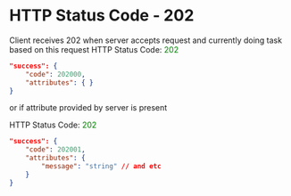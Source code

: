 # HTTP Status Code - 202

Client receives 202 when server accepts request and currently doing task based on this request
HTTP Status Code: <span style="color:green">202</span>
```json
"success": {
    "code": 202000,
    "attributes": { }
}
```

or if attribute provided by server is present

HTTP Status Code: <span style="color:green">202</span>
```json
"success": {
    "code": 202001,
    "attributes": { 
        "message": "string" // and etc
    }
}
```
